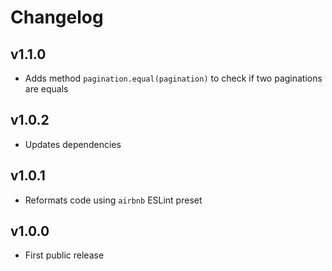 # Changelog

## v1.1.0
- Adds method `pagination.equal(pagination)` to check if two paginations are equals

## v1.0.2
- Updates dependencies

## v1.0.1
- Reformats code using `airbnb` ESLint preset

## v1.0.0
- First public release
